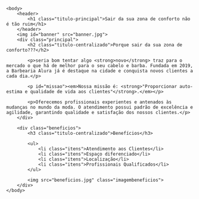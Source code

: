 <!DOCTYPE html>
<html lang="pt-br">
	<head>
		<meta charset="UTF-8">
		<title>Sair da sua zona de conforto não é tão ruim</title>
		<link rel="stylesheet" href="style.css">
	</head>

	<body>
		<header>
			<h1 class="titulo-principal">Sair da sua zona de conforto não é tão ruim</h1>
		</header>
		<img id="banner" src="banner.jpg">
		<div class="principal">
			<h2 class="titulo-centralizado">Porque sair da sua zona de conforto???</h2>
	 
			<p>seria bom tentar algo <strong>novo</strong> traz para o mercado o que há de melhor para o seu cabelo e barba. Fundada em 2019, a Barbearia Alura já é destaque na cidade e conquista novos clientes a cada dia.</p>

			<p id="missao"><em>Nossa missão é: <strong>"Proporcionar auto-estima e qualidade de vida aos clientes"</strong>.</em></p>

			<p>Oferecemos profissionais experientes e antenados às mudanças no mundo da moda. O atendimento possui padrão de excelência e agilidade, garantindo qualidade e satisfação dos nossos clientes.</p>
		</div>

		<div class="beneficios">
			<h3 class="titulo-centralizado">Benefícios</h3>

			<ul>
				<li class="itens">Atendimento aos Clientes</li>
				<li class="itens">Espaço diferenciado</li>
				<li class="itens">Localização</li>
				<li class="itens">Profissionais Qualificados</li>
			</ul>

			<img src="beneficios.jpg" class="imagembeneficios">
		</div>
	</body>
</html>
